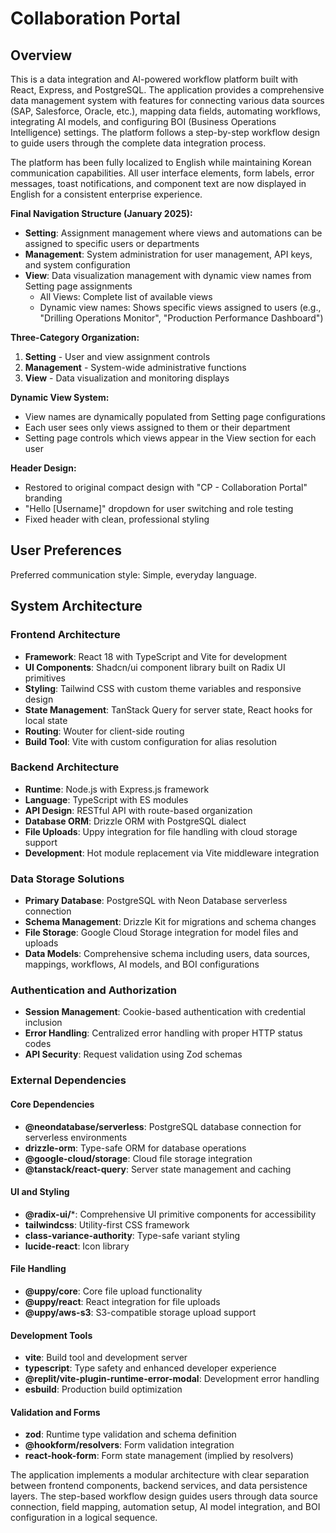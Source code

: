 # Collaboration Portal

## Overview

This is a data integration and AI-powered workflow platform built with React, Express, and PostgreSQL. The application provides a comprehensive data management system with features for connecting various data sources (SAP, Salesforce, Oracle, etc.), mapping data fields, automating workflows, integrating AI models, and configuring BOI (Business Operations Intelligence) settings. The platform follows a step-by-step workflow design to guide users through the complete data integration process.

The platform has been fully localized to English while maintaining Korean communication capabilities. All user interface elements, form labels, error messages, toast notifications, and component text are now displayed in English for a consistent enterprise experience.

**Final Navigation Structure (January 2025):**
- **Setting**: Assignment management where views and automations can be assigned to specific users or departments
- **Management**: System administration for user management, API keys, and system configuration
- **View**: Data visualization management with dynamic view names from Setting page assignments
  - All Views: Complete list of available views
  - Dynamic view names: Shows specific views assigned to users (e.g., "Drilling Operations Monitor", "Production Performance Dashboard")

**Three-Category Organization:**
1. **Setting** - User and view assignment controls
2. **Management** - System-wide administrative functions  
3. **View** - Data visualization and monitoring displays

**Dynamic View System:**
- View names are dynamically populated from Setting page configurations
- Each user sees only views assigned to them or their department
- Setting page controls which views appear in the View section for each user

**Header Design:**
- Restored to original compact design with "CP - Collaboration Portal" branding
- "Hello [Username]" dropdown for user switching and role testing
- Fixed header with clean, professional styling

## User Preferences

Preferred communication style: Simple, everyday language.

## System Architecture

### Frontend Architecture
- **Framework**: React 18 with TypeScript and Vite for development
- **UI Components**: Shadcn/ui component library built on Radix UI primitives
- **Styling**: Tailwind CSS with custom theme variables and responsive design
- **State Management**: TanStack Query for server state, React hooks for local state
- **Routing**: Wouter for client-side routing
- **Build Tool**: Vite with custom configuration for alias resolution

### Backend Architecture
- **Runtime**: Node.js with Express.js framework
- **Language**: TypeScript with ES modules
- **API Design**: RESTful API with route-based organization
- **Database ORM**: Drizzle ORM with PostgreSQL dialect
- **File Uploads**: Uppy integration for file handling with cloud storage support
- **Development**: Hot module replacement via Vite middleware integration

### Data Storage Solutions
- **Primary Database**: PostgreSQL with Neon Database serverless connection
- **Schema Management**: Drizzle Kit for migrations and schema changes
- **File Storage**: Google Cloud Storage integration for model files and uploads
- **Data Models**: Comprehensive schema including users, data sources, mappings, workflows, AI models, and BOI configurations

### Authentication and Authorization
- **Session Management**: Cookie-based authentication with credential inclusion
- **Error Handling**: Centralized error handling with proper HTTP status codes
- **API Security**: Request validation using Zod schemas

### External Dependencies

#### Core Dependencies
- **@neondatabase/serverless**: PostgreSQL database connection for serverless environments
- **drizzle-orm**: Type-safe ORM for database operations
- **@google-cloud/storage**: Cloud file storage integration
- **@tanstack/react-query**: Server state management and caching

#### UI and Styling
- **@radix-ui/***: Comprehensive UI primitive components for accessibility
- **tailwindcss**: Utility-first CSS framework
- **class-variance-authority**: Type-safe variant styling
- **lucide-react**: Icon library

#### File Handling
- **@uppy/core**: Core file upload functionality
- **@uppy/react**: React integration for file uploads
- **@uppy/aws-s3**: S3-compatible storage upload support

#### Development Tools
- **vite**: Build tool and development server
- **typescript**: Type safety and enhanced developer experience
- **@replit/vite-plugin-runtime-error-modal**: Development error handling
- **esbuild**: Production build optimization

#### Validation and Forms
- **zod**: Runtime type validation and schema definition
- **@hookform/resolvers**: Form validation integration
- **react-hook-form**: Form state management (implied by resolvers)

The application implements a modular architecture with clear separation between frontend components, backend services, and data persistence layers. The step-based workflow design guides users through data source connection, field mapping, automation setup, AI model integration, and BOI configuration in a logical sequence.